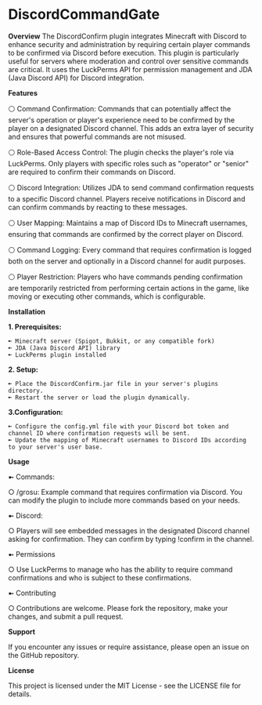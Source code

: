 # DiscordCommandGate

**Overview**
The DiscordConfirm plugin integrates Minecraft with Discord to enhance security and administration by requiring certain player commands to be confirmed via Discord before execution. This plugin is particularly useful for servers where moderation and control over sensitive commands are critical. It uses the LuckPerms API for permission management and JDA (Java Discord API) for Discord integration.

**Features**

⚪ Command Confirmation: Commands that can potentially affect the server's operation or player's experience need to be confirmed by the player on a designated Discord channel. This adds an extra layer of security and ensures that powerful commands are not misused.

⚪ Role-Based Access Control: The plugin checks the player's role via LuckPerms. Only players with specific roles such as "operator" or "senior" are required to confirm their commands on Discord.

⚪ Discord Integration: Utilizes JDA to send command confirmation requests to a specific Discord channel. Players receive notifications in Discord and can confirm commands by reacting to these messages.

⚪ User Mapping: Maintains a map of Discord IDs to Minecraft usernames, ensuring that commands are confirmed by the correct player on Discord.

⚪ Command Logging: Every command that requires confirmation is logged both on the server and optionally in a Discord channel for audit purposes.

⚪ Player Restriction: Players who have commands pending confirmation are temporarily restricted from performing certain actions in the game, like moving or executing other commands, which is configurable.

**Installation**

  **1. Prerequisites:**

    ➼ Minecraft server (Spigot, Bukkit, or any compatible fork)
    ➼ JDA (Java Discord API) library
    ➼ LuckPerms plugin installed

  **2. Setup:**

    ➼ Place the DiscordConfirm.jar file in your server's plugins directory.
    ➼ Restart the server or load the plugin dynamically.

  **3.Configuration:**

    ➼ Configure the config.yml file with your Discord bot token and channel ID where confirmation requests will be sent.
    ➼ Update the mapping of Minecraft usernames to Discord IDs according to your server's user base.

**Usage**

➼ Commands:
  
  ○  /grosu: Example command that requires confirmation via Discord. You can modify the plugin to include more commands based on your needs.

➼  Discord:

  ○  Players will see embedded messages in the designated Discord channel asking for confirmation. They can confirm by typing !confirm in the channel.

➼ Permissions
  
  ○  Use LuckPerms to manage who has the ability to require command confirmations and who is subject to these confirmations.

➼ Contributing
  
  ○  Contributions are welcome. Please fork the repository, make your changes, and submit a pull request.

**Support**

If you encounter any issues or require assistance, please open an issue on the GitHub repository.

**License**

This project is licensed under the MIT License - see the LICENSE file for details.
